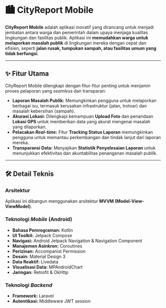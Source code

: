 # 🏙️ CityReport Mobile

**CityReport Mobile** adalah aplikasi inovatif yang dirancang untuk menjadi jembatan antara warga dan pemerintah dalam upaya menjaga kualitas lingkungan dan fasilitas publik. Aplikasi ini **memudahkan warga untuk melaporkan masalah publik** di lingkungan mereka dengan cepat dan efisien, seperti **jalan rusak, tumpukan sampah, atau fasilitas umum yang tidak berfungsi**.

---

## ✨ Fitur Utama

CityReport Mobile dilengkapi dengan fitur-fitur penting untuk menjamin proses pelaporan yang *seamless* dan transparan:

* **Laporan Masalah Publik:** Memungkinkan pengguna untuk melaporkan berbagai isu, termasuk kerusakan infrastruktur (jalan, trotoar) dan masalah kebersihan (sampah).
* **Akurasi Lokasi:** Dilengkapi kemampuan **Upload Foto** dan penandaan **Lokasi GPS** untuk memberikan data yang akurat mengenai masalah yang dilaporkan.
* **Pelacakan *Real-time*:** Fitur **Tracking Status Laporan** memungkinkan pengguna untuk memantau perkembangan dan tindak lanjut dari laporan mereka.
* **Transparansi Data:** Menyajikan **Statistik Penyelesaian Laporan** untuk menunjukkan efektivitas dan akuntabilitas penanganan masalah publik.

---

## 🛠️ Detail Teknis

### Arsitektur

Aplikasi ini dibangun menggunakan arsitektur **MVVM (Model-View-ViewModel)**.

### Teknologi *Mobile* (Android)

* **Bahasa Pemrograman:** Kotlin
* **UI Toolkit:** Jetpack Compose
* **Navigasi:** Android Jetpack Navigation & Navigation Component
* **Manajemen Asinkron:** Coroutines
* **Perizinan:** Accompanist Permission
* **Desain:** Material Design 3
* **Data Reaktif:** Livedata
* **Visualisasi Data:** MPAndroidChart
* **Jaringan:** Retrofit & OkHttp

### Teknologi *Backend*

* **Framework:** Laravel
* **Autentikasi:** Middleware JWT session
